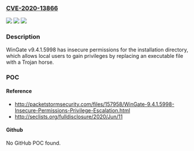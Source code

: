 ### [CVE-2020-13866](https://cve.mitre.org/cgi-bin/cvename.cgi?name=CVE-2020-13866)
![](https://img.shields.io/static/v1?label=Product&message=n%2Fa&color=blue)
![](https://img.shields.io/static/v1?label=Version&message=n%2Fa&color=blue)
![](https://img.shields.io/static/v1?label=Vulnerability&message=n%2Fa&color=brighgreen)

### Description

WinGate v9.4.1.5998 has insecure permissions for the installation directory, which allows local users to gain privileges by replacing an executable file with a Trojan horse.

### POC

#### Reference
- http://packetstormsecurity.com/files/157958/WinGate-9.4.1.5998-Insecure-Permissions-Privilege-Escalation.html
- http://seclists.org/fulldisclosure/2020/Jun/11

#### Github
No GitHub POC found.

